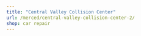 ```yaml
---
title: "Central Valley Collision Center"
url: /merced/central-valley-collision-center-2/
shop: car repair
---
```

